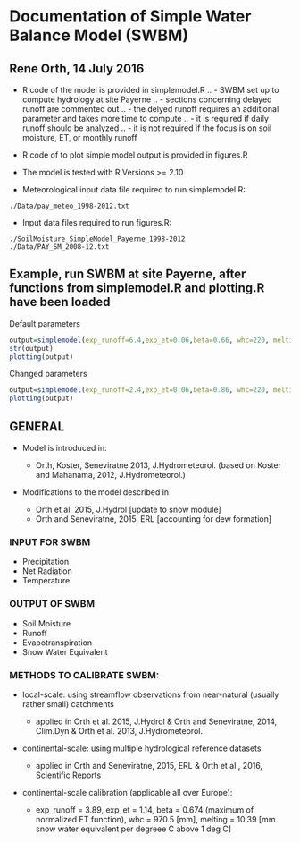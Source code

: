 # Documentation of Simple Water Balance Model (SWBM)
## Rene Orth, 14 July 2016


- R code of the model is provided in simplemodel.R
.. - SWBM set up to compute hydrology at site Payerne
.. - sections concerning delayed runoff are commented out
.. - the delyed runoff requires an additional parameter and takes more time to compute
.. - it is required if daily runoff should be analyzed
.. - it is not required if the focus is on soil moisture, ET, or monthly runoff

- R code of to plot simple model output is provided in figures.R

- The model is tested with R Versions >= 2.10

- Meteorological input data file required to run simplemodel.R:
```
./Data/pay_meteo_1998-2012.txt
```

- Input data files required to run figures.R:
```
./SoilMoisture_SimpleModel_Payerne_1998-2012
./Data/PAY_SM_2008-12.txt
```


## Example, run SWBM at site Payerne, after functions from simplemodel.R and plotting.R have been loaded

Default parameters 
```R
output=simplemodel(exp_runoff=6.4,exp_et=0.06,beta=0.66, whc=220, melting=3)
str(output)
plotting(output)
```

Changed parameters
```R
output=simplemodel(exp_runoff=2.4,exp_et=0.06,beta=0.86, whc=220, melting=3)
plotting(output)
```


## GENERAL

- Model is introduced in:
  * Orth, Koster, Seneviratne 2013, J.Hydrometeorol. (based on Koster and Mahanama, 2012, J.Hydrometeorol.)

- Modifications to the model described in 
  * Orth et al. 2015, J.Hydrol [update to snow module]
  * Orth and Seneviratne, 2015, ERL [accounting for dew formation]

### INPUT FOR SWBM
- Precipitation
- Net Radiation
- Temperature

### OUTPUT OF SWBM
- Soil Moisture
- Runoff
- Evapotranspiration
- Snow Water Equivalent

### METHODS TO CALIBRATE SWBM:

- local-scale: using streamflow observations from near-natural (usually rather small) catchments
  * applied in Orth et al. 2015, J.Hydrol & Orth and Seneviratne, 2014, Clim.Dyn & Orth et al. 2013, J.Hydrometeorol.
- continental-scale: using multiple hydrological reference datasets
  * applied in Orth and Seneviratne, 2015, ERL & Orth et al., 2016, Scientific Reports 

- continental-scale calibration (applicable all over Europe): 
  * exp_runoff = 3.89, exp_et = 1.14, beta = 0.674 (maximum of normalized ET function), whc = 970.5 [mm], melting = 10.39 [mm snow water equivalent per degreee C above 1 deg C]

